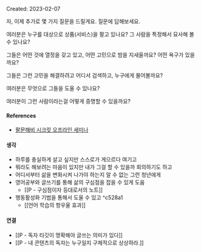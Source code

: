 Created: 2023-02-07

자, 이제 추가로 몇 가지 질문을 드릴게요. 질문에 답해보세요. 

여러분은 누구를 대상으로 상품(서비스)을 팔고 있나요? 그 사람을 특정해서 묘사해 볼 수 있나요?

그들은 어떤 것에 열정을 갖고 있고, 어떤 고민으로 밤을 지새울까요? 어떤 욕구가 있을까요? 

그들은 그런 고민을 해결하려고 어디서 검색하고, 누구에게 물어볼까요? 

여러분은 무엇으로 그들을 도울 수 있나요? 

여러분이 그런 사람이라는걸 어떻게 증명할 수 있을까요?

#### References
- [팔문해비 시크릿 오프라인 세미나](https://www.prosolv.kr/shop/?idx=71)

#### 생각
- 하루를 충실하게 살고 싶지만 스스로가 게으르다 여기고
- 뭐라도 해보려는 마음이 있지만 내가 그걸 할 수 있을까 회의하기도 하고
- 어디서부터 삶을 변화시켜 나가야 하는지 알 수 없는 그런 청년에게
- 영어공부와 글쓰기를 통해 삶의 구심점을 잡을 수 있게 도움
    - [[P - 구심점이자 등대로서의 노트]]
- 행동활성화 기법을 통해서 도울 수 있고 ^c528a1
    - [[언어 학습의 항우울 효과]]

#### 연결
- [[P - 독자 타깃이 명확해야 글쓰는 의미가 있다]]
- [[P - 내 콘텐츠의 독자는 누구일지 구체적으로 상상하라.]]